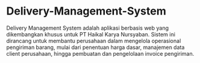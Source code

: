 # Delivery-Management-System
Delivery Management System adalah aplikasi berbasis web yang dikembangkan khusus untuk PT Haikal Karya Nursyaban. Sistem ini dirancang untuk membantu perusahaan dalam mengelola operasional pengiriman barang, mulai dari penentuan harga dasar, manajemen data client perusahaan, hingga pembuatan dan pengelolaan invoice pengiriman.
